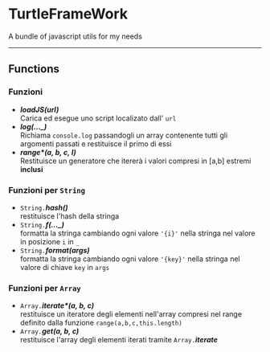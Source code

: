 # TurtleFrameWork
A bundle of javascript utils for my needs
___
## Functions
### Funzioni 
- ***loadJS(url)*** \
  Carica ed esegue uno script localizato dall' `url`
- ***log(..._)*** \
  Richiama `console.log` passandogli un array contenente tutti gli argomenti passati e restituisce il primo di essi
- ___range*(a, b, c, l)___ \
  Restituisce un generatore che itererà i valori compresi in [a,b] estremi **inclusi**

### Funzioni per `String`
- `String.`***hash()*** \
  restituisce l'hash della stringa
- `String.`***f(..._)*** \
  formatta la stringa cambiando ogni valore `'{i}'` nella stringa nel valore in posizione `i` in `_`
- `String.`***format(args)*** \
  formatta la stringa cambiando ogni valore `'{key}'` nella stringa nel valore di chiave `key` in `args`

### Funzioni per `Array`
- `Array.`___iterate*(a, b, c)___ \
  restituisce un iteratore degli elementi nell'array compresi nel range definito dalla funzione `range(a,b,c,this.length)`
- `Array.`***get(a, b, c)*** \
  restituisce l'array degli elementi iterati tramite `Array.`___iterate___
